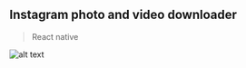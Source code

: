 ## Instagram photo and video downloader

> React native

![alt text](https://i.ibb.co/m5DBjPc/2019-06-28091840.gif 'Demo')
